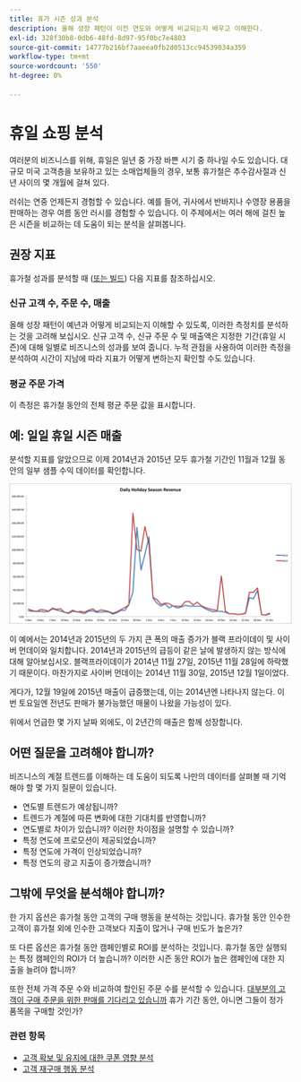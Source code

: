 ```yaml
---
title: 휴가 시즌 성과 분석
description: 올해 성장 패턴이 이전 연도와 어떻게 비교되는지 배우고 이해한다.
exl-id: 328f30b8-0db6-48fd-8d97-95f0bc7e4803
source-git-commit: 14777b216bf7aaeea0fb2d0513cc94539034a359
workflow-type: tm+mt
source-wordcount: '550'
ht-degree: 0%

---
```


# 휴일 쇼핑 분석

여러분의 비즈니스를 위해, 휴일은 일년 중 가장 바쁜 시기 중 하나일 수도 있습니다. 대규모 미국 고객층을 보유하고 있는 소매업체들의 경우, 보통 휴가철은 추수감사절과 신년 사이의 몇 개월에 걸쳐 있다.

러쉬는 연중 언제든지 경험할 수 있습니다. 예를 들어, 귀사에서 반바지나 수영장 용품을 판매하는 경우 여름 동안 러시를 경험할 수 있습니다. 이 주제에서는 여러 해에 걸친 높은 시즌을 비교하는 데 도움이 되는 분석을 살펴봅니다.

## 권장 지표

휴가철 성과를 분석할 때 ([또는 빌드](../../data-user/reports/ess-manage-data-metrics.md)) 다음 지표를 참조하십시오.

### 신규 고객 수, 주문 수, 매출

올해 성장 패턴이 예년과 어떻게 비교되는지 이해할 수 있도록, 이러한 측정치를 분석하는 것을 고려해 보십시오. 신규 고객 수, 신규 주문 수 및 매출액은 지정한 기간(휴일 시즌)에 대해 일별로 비즈니스의 성과를 보여 줍니다. 누적 관점을 사용하여 이러한 측정을 분석하여 시간이 지남에 따라 지표가 어떻게 변하는지 확인할 수도 있습니다.

### 평균 주문 가격

이 측정은 휴가철 동안의 전체 평균 주문 값을 표시합니다.

## 예: 일일 휴일 시즌 매출

분석할 지표를 알았으므로 이제 2014년과 2015년 모두 휴가철 기간인 11월과 12월 동안의 일부 샘플 수익 데이터를 확인합니다.

![2014 및 2015년 일일 휴일 시즌 매출](../../assets/Analyzing_holiday_season.png)

이 예에서는 2014년과 2015년의 두 가지 큰 폭의 매출 증가가 블랙 프라이데이 및 사이버 먼데이와 일치합니다. 2014년과 2015년의 급등이 같은 날에 발생하지 않는 방식에 대해 알아보십시오. 블랙프라이데이가 2014년 11월 27일, 2015년 11월 28일에 하락했기 때문이다. 마찬가지로 사이버 먼데이는 2014년 11월 30일, 2015년 12월 1일이었다.

게다가, 12월 19일에 2015년 매출이 급증했는데, 이는 2014년엔 나타나지 않는다. 이번 토요일엔 전년도 판매가 불가능했던 매물이 나왔을 가능성이 있다.

위에서 언급한 몇 가지 날짜 외에도, 이 2년간의 매출은 함께 성장합니다.

## 어떤 질문을 고려해야 합니까?

비즈니스의 계절 트렌드를 이해하는 데 도움이 되도록 나만의 데이터를 살펴볼 때 기억해야 할 몇 가지 질문이 있습니다.

* 연도별 트렌드가 예상됩니까?
* 트렌드가 계절에 따른 변화에 대한 기대치를 반영합니까?
* 연도별로 차이가 있습니까? 이러한 차이점을 설명할 수 있습니까?
* 특정 연도에 프로모션이 제공되었습니까?
* 특정 연도에 가격이 인상되었습니까?
* 특정 연도의 광고 지출이 증가했습니까?

## 그밖에 무엇을 분석해야 합니까?

한 가지 옵션은 휴가철 동안 고객의 구매 행동을 분석하는 것입니다. 휴가철 동안 인수한 고객이 휴가철 외에 인수한 고객보다 지출이 많거나 구매 빈도가 높은가?

또 다른 옵션은 휴가철 동안 캠페인별로 ROI를 분석하는 것입니다. 휴가철 동안 실행되는 특정 캠페인의 ROI가 더 높습니까? 이러한 시즌 동안 ROI가 높은 캠페인에 대한 지출을 늘려야 합니까?

또한 전체 가격 주문 수와 비교하여 할인된 주문 수를 분석할 수 있습니다. [대부분의 고객이 구매 주문을 위한 판매를 기다리고 있습니까](../analysis/coupon-usage.md) 휴가 기간 동안, 아니면 그들이 정가 품목을 구매할 것인가?

### 관련 항목

* [고객 확보 및 유지에 대한 쿠폰 영향 분석](../analysis/coupon-impact.md)
* [고객 재구매 행동 분석](../analysis/repurchase-behavior.md)

